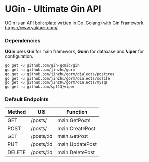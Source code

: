 # UGin - Ultimate Gin API
UGin is an API boilerplate written in Go (Golang) with Gin Framework. https://www.yakuter.com/

### Dependencies
**UGin** uses **Gin** for main framework, **Gorm** for database and **Viper** for configuration.
```
go get -u github.com/gin-gonic/gin
go get -u github.com/jinzhu/gorm
go get -u github.com/jinzhu/gorm/dialects/postgres
go get -u github.com/jinzhu/gorm/dialects/sqlite
go get -u github.com/jinzhu/gorm/dialects/mysql
go get -u github.com/spf13/viper
```

### Default Endpoints
| Method | URI         | Function         |
|--------|-------------|------------------|
| GET    | /posts/     | main.GetPosts    |
| POST   | /posts/     | main.CreatePost  |
| GET    | /posts/:id  | main.GetPost     |
| PUT    | /posts/:id  | main.UpdatePost  |
| DELETE | /posts/:id  | main.DeletePost  |
